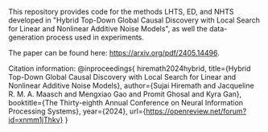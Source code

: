 This repository provides code for the methods LHTS, ED, and NHTS developed in "Hybrid Top-Down Global Causal Discovery
with Local Search for Linear and Nonlinear Additive Noise Models", as well the data-generation process used in experiments.

The paper can be found here: https://arxiv.org/pdf/2405.14496.


Citation information:
@inproceedings{
hiremath2024hybrid,
title={Hybrid Top-Down Global Causal Discovery with Local Search for Linear and Nonlinear Additive Noise Models},
author={Sujai Hiremath and Jacqueline R. M. A. Maasch and Mengxiao Gao and Promit Ghosal and Kyra Gan},
booktitle={The Thirty-eighth Annual Conference on Neural Information Processing Systems},
year={2024},
url={https://openreview.net/forum?id=xnmm1jThkv}
}
